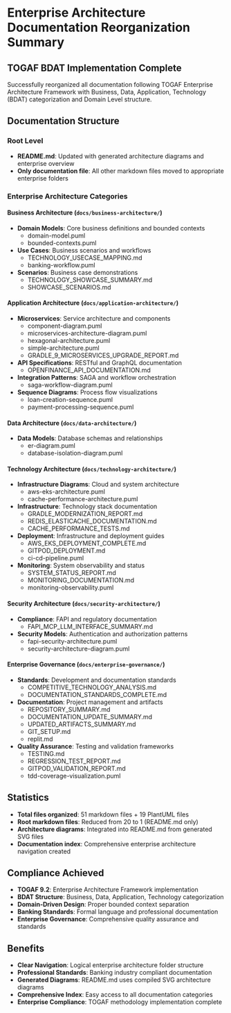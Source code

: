 # Enterprise Architecture Documentation Reorganization Summary

## TOGAF BDAT Implementation Complete

Successfully reorganized all documentation following TOGAF Enterprise Architecture Framework with Business, Data, Application, Technology (BDAT) categorization and Domain Level structure.

## Documentation Structure

### Root Level
- **README.md**: Updated with generated architecture diagrams and enterprise overview
- **Only documentation file**: All other markdown files moved to appropriate enterprise folders

### Enterprise Architecture Categories

#### Business Architecture (`docs/business-architecture/`)
- **Domain Models**: Core business definitions and bounded contexts
  - domain-model.puml
  - bounded-contexts.puml
- **Use Cases**: Business scenarios and workflows
  - TECHNOLOGY_USECASE_MAPPING.md
  - banking-workflow.puml
- **Scenarios**: Business case demonstrations
  - TECHNOLOGY_SHOWCASE_SUMMARY.md
  - SHOWCASE_SCENARIOS.md

#### Application Architecture (`docs/application-architecture/`)
- **Microservices**: Service architecture and components
  - component-diagram.puml
  - microservices-architecture-diagram.puml
  - hexagonal-architecture.puml
  - simple-architecture.puml
  - GRADLE_9_MICROSERVICES_UPGRADE_REPORT.md
- **API Specifications**: RESTful and GraphQL documentation
  - OPENFINANCE_API_DOCUMENTATION.md
- **Integration Patterns**: SAGA and workflow orchestration
  - saga-workflow-diagram.puml
- **Sequence Diagrams**: Process flow visualizations
  - loan-creation-sequence.puml
  - payment-processing-sequence.puml

#### Data Architecture (`docs/data-architecture/`)
- **Data Models**: Database schemas and relationships
  - er-diagram.puml
  - database-isolation-diagram.puml

#### Technology Architecture (`docs/technology-architecture/`)
- **Infrastructure Diagrams**: Cloud and system architecture
  - aws-eks-architecture.puml
  - cache-performance-architecture.puml
- **Infrastructure**: Technology stack documentation
  - GRADLE_MODERNIZATION_REPORT.md
  - REDIS_ELASTICACHE_DOCUMENTATION.md
  - CACHE_PERFORMANCE_TESTS.md
- **Deployment**: Infrastructure and deployment guides
  - AWS_EKS_DEPLOYMENT_COMPLETE.md
  - GITPOD_DEPLOYMENT.md
  - ci-cd-pipeline.puml
- **Monitoring**: System observability and status
  - SYSTEM_STATUS_REPORT.md
  - MONITORING_DOCUMENTATION.md
  - monitoring-observability.puml

#### Security Architecture (`docs/security-architecture/`)
- **Compliance**: FAPI and regulatory documentation
  - FAPI_MCP_LLM_INTERFACE_SUMMARY.md
- **Security Models**: Authentication and authorization patterns
  - fapi-security-architecture.puml
  - security-architecture-diagram.puml

#### Enterprise Governance (`docs/enterprise-governance/`)
- **Standards**: Development and documentation standards
  - COMPETITIVE_TECHNOLOGY_ANALYSIS.md
  - DOCUMENTATION_STANDARDS_COMPLETE.md
- **Documentation**: Project management and artifacts
  - REPOSITORY_SUMMARY.md
  - DOCUMENTATION_UPDATE_SUMMARY.md
  - UPDATED_ARTIFACTS_SUMMARY.md
  - GIT_SETUP.md
  - replit.md
- **Quality Assurance**: Testing and validation frameworks
  - TESTING.md
  - REGRESSION_TEST_REPORT.md
  - GITPOD_VALIDATION_REPORT.md
  - tdd-coverage-visualization.puml

## Statistics

- **Total files organized**: 51 markdown files + 19 PlantUML files
- **Root markdown files**: Reduced from 20 to 1 (README.md only)
- **Architecture diagrams**: Integrated into README.md from generated SVG files
- **Documentation index**: Comprehensive enterprise architecture navigation created

## Compliance Achieved

- **TOGAF 9.2**: Enterprise Architecture Framework implementation
- **BDAT Structure**: Business, Data, Application, Technology categorization
- **Domain-Driven Design**: Proper bounded context separation
- **Banking Standards**: Formal language and professional documentation
- **Enterprise Governance**: Comprehensive quality assurance and standards

## Benefits

- **Clear Navigation**: Logical enterprise architecture folder structure
- **Professional Standards**: Banking industry compliant documentation
- **Generated Diagrams**: README.md uses compiled SVG architecture diagrams
- **Comprehensive Index**: Easy access to all documentation categories
- **Enterprise Compliance**: TOGAF methodology implementation complete